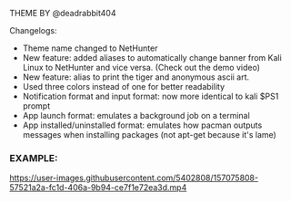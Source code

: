 
THEME BY @deadrabbit404

Changelogs:
- Theme name changed to NetHunter
- New feature: added aliases to automatically change banner from Kali Linux to NetHunter and vice versa. (Check out the demo video)
- New feature: alias to print the tiger and anonymous ascii art.
- Used three colors instead of one for better readability
- Notification format and input format: now more identical to kali $PS1 prompt
- App launch format: emulates a background job on a terminal
- App installed/uninstalled format: emulates how pacman outputs messages when installing packages (not apt-get because it's lame)

### EXAMPLE:


https://user-images.githubusercontent.com/5402808/157075808-57521a2a-fc1d-406a-9b94-ce7f1e72ea3d.mp4

